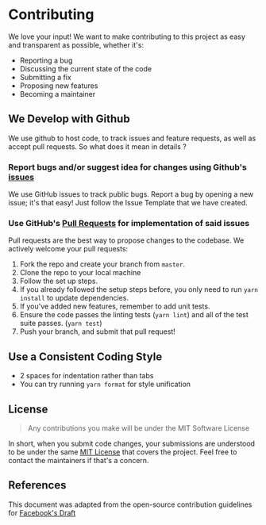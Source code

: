 # Contributing

We love your input! We want to make contributing to this project as easy and transparent as possible, whether it's:

- Reporting a bug
- Discussing the current state of the code
- Submitting a fix
- Proposing new features
- Becoming a maintainer

## We Develop with Github

We use github to host code, to track issues and feature requests, as well as accept pull requests. So what does it
mean in details ?

### Report bugs and/or suggest idea for changes using Github's [issues](https://github.com/viet-aus-it/viet-aus-it.github.io/issues)

We use GitHub issues to track public bugs. Report a bug by opening a new issue; it's that easy! Just follow the
Issue Template that we have created.

### Use GitHub's [Pull Requests](https://github.com/viet-aus-it/viet-aus-it.github.io/pulls) for implementation of said issues

Pull requests are the best way to propose changes to the codebase. We actively welcome your pull requests:

1. Fork the repo and create your branch from `master`.
2. Clone the repo to your local machine
3. Follow the set up steps.
4. If you already followed the setup steps before, you only need to run `yarn install` to update dependencies.
5. If you've added new features, remember to add unit tests.
6. Ensure the code passes the linting tests (`yarn lint`) and all of the test suite passes. (`yarn test`)
7. Push your branch, and submit that pull request!

## Use a Consistent Coding Style

- 2 spaces for indentation rather than tabs
- You can try running `yarn format` for style unification

## License

> Any contributions you make will be under the MIT Software License

In short, when you submit code changes, your submissions are understood to be under the same [MIT License](http://choosealicense.com/licenses/mit/) that covers the project.
Feel free to contact the maintainers if that's a concern.

## References

This document was adapted from the open-source contribution guidelines for [Facebook's Draft](https://github.com/facebook/draft-js/blob/a9316a723f9e918afde44dea68b5f9f39b7d9b00/CONTRIBUTING.md)
